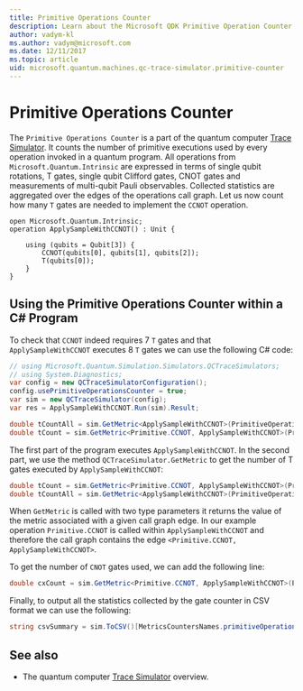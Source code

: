```yaml
---
title: Primitive Operations Counter
description: Learn about the Microsoft QDK Primitive Operation Counter, which tracks the number of primitive executions used by operations in a quantum program. 
author: vadym-kl
ms.author: vadym@microsoft.com
ms.date: 12/11/2017
ms.topic: article
uid: microsoft.quantum.machines.qc-trace-simulator.primitive-counter
---
```


# Primitive Operations Counter	

The `Primitive Operations Counter` is a part of the quantum computer [Trace
Simulator](xref:microsoft.quantum.machines.qc-trace-simulator.intro). It counts the number of primitive executions used by
every operation invoked in a quantum program. All operations from
`Microsoft.Quantum.Intrinsic` are expressed in terms of single qubit rotations,
T gates, single qubit Clifford gates, CNOT gates and measurements of multi-qubit
Pauli observables. Collected statistics are aggregated over the edges of the operations
call graph. Let us now count how many `T` gates are needed to implement the `CCNOT`
operation. 

```qsharp
open Microsoft.Quantum.Intrinsic;
operation ApplySampleWithCCNOT() : Unit {

    using (qubits = Qubit[3]) {
        CCNOT(qubits[0], qubits[1], qubits[2]);
        T(qubits[0]);
    } 
}
```

## Using the Primitive Operations Counter within a C# Program

To check that `CCNOT` indeed requires 7 `T` gates and that `ApplySampleWithCCNOT` executes 8 `T` 
gates we can use the following C# code:

```csharp 
// using Microsoft.Quantum.Simulation.Simulators.QCTraceSimulators;
// using System.Diagnostics;
var config = new QCTraceSimulatorConfiguration();
config.usePrimitiveOperationsCounter = true;
var sim = new QCTraceSimulator(config);
var res = ApplySampleWithCCNOT.Run(sim).Result;

double tCountAll = sim.GetMetric<ApplySampleWithCCNOT>(PrimitiveOperationsGroupsNames.T);
double tCount = sim.GetMetric<Primitive.CCNOT, ApplySampleWithCCNOT>(PrimitiveOperationsGroupsNames.T);
```

The first part of the program executes `ApplySampleWithCCNOT`. In the second part, we use the method
`QCTraceSimulator.GetMetric` to get the number of T gates executed by `ApplySampleWithCCNOT`: 

```csharp
double tCount = sim.GetMetric<Primitive.CCNOT, ApplySampleWithCCNOT>(PrimitiveOperationsGroupsNames.T);
double tCountAll = sim.GetMetric<ApplySampleWithCCNOT>(PrimitiveOperationsGroupsNames.T);
```

When `GetMetric` is called with two type parameters it returns the value of the
metric associated with a given call graph edge. In our example operation
`Primitive.CCNOT` is called within `ApplySampleWithCCNOT` and therefore the call graph contains
the edge `<Primitive.CCNOT, ApplySampleWithCCNOT>`. 

To get the number of `CNOT` gates used, we can add the following line:
```csharp
double cxCount = sim.GetMetric<Primitive.CCNOT, ApplySampleWithCCNOT>(PrimitiveOperationsGroupsNames.CX);
```

Finally, to output all the statistics collected by the gate counter in CSV format we can 
use the following:
```csharp
string csvSummary = sim.ToCSV()[MetricsCountersNames.primitiveOperationsCounter];
```

## See also ##

- The quantum computer [Trace Simulator](xref:microsoft.quantum.machines.qc-trace-simulator.intro) overview.
